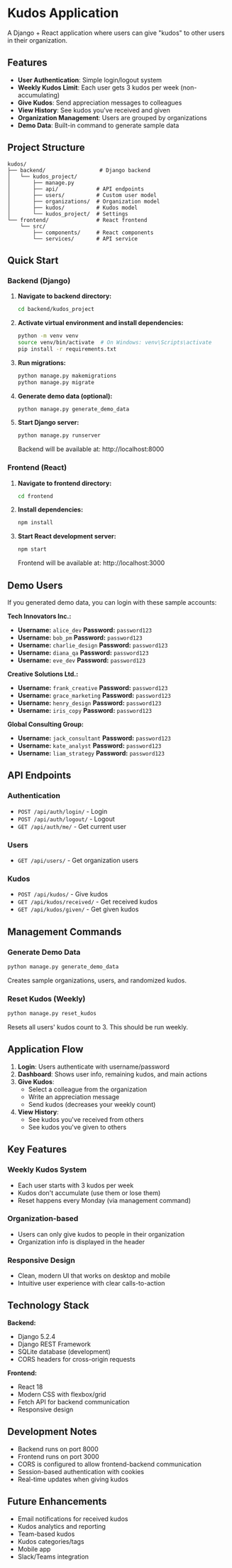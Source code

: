# Kudos Application

A Django + React application where users can give "kudos" to other users in their organization.

## Features

- **User Authentication**: Simple login/logout system
- **Weekly Kudos Limit**: Each user gets 3 kudos per week (non-accumulating)
- **Give Kudos**: Send appreciation messages to colleagues
- **View History**: See kudos you've received and given
- **Organization Management**: Users are grouped by organizations
- **Demo Data**: Built-in command to generate sample data

## Project Structure

```
kudos/
├── backend/                 # Django backend
│   └── kudos_project/
│       ├── manage.py
│       ├── api/            # API endpoints
│       ├── users/          # Custom user model
│       ├── organizations/  # Organization model
│       ├── kudos/          # Kudos model
│       └── kudos_project/  # Settings
└── frontend/               # React frontend
    └── src/
        ├── components/     # React components
        └── services/       # API service
```

## Quick Start

### Backend (Django)

1. **Navigate to backend directory:**
   ```bash
   cd backend/kudos_project
   ```

2. **Activate virtual environment and install dependencies:**
   ```bash
   python -m venv venv
   source venv/bin/activate  # On Windows: venv\Scripts\activate
   pip install -r requirements.txt
   ```

3. **Run migrations:**
   ```bash
   python manage.py makemigrations
   python manage.py migrate
   ```

4. **Generate demo data (optional):**
   ```bash
   python manage.py generate_demo_data
   ```

5. **Start Django server:**
   ```bash
   python manage.py runserver
   ```
   Backend will be available at: http://localhost:8000

### Frontend (React)

1. **Navigate to frontend directory:**
   ```bash
   cd frontend
   ```

2. **Install dependencies:**
   ```bash
   npm install
   ```

3. **Start React development server:**
   ```bash
   npm start
   ```
   Frontend will be available at: http://localhost:3000

## Demo Users

If you generated demo data, you can login with these sample accounts:

**Tech Innovators Inc.:**
- **Username:** `alice_dev` **Password:** `password123`
- **Username:** `bob_pm` **Password:** `password123`
- **Username:** `charlie_design` **Password:** `password123`
- **Username:** `diana_qa` **Password:** `password123`
- **Username:** `eve_dev` **Password:** `password123`

**Creative Solutions Ltd.:**
- **Username:** `frank_creative` **Password:** `password123`
- **Username:** `grace_marketing` **Password:** `password123`
- **Username:** `henry_design` **Password:** `password123`
- **Username:** `iris_copy` **Password:** `password123`

**Global Consulting Group:**
- **Username:** `jack_consultant` **Password:** `password123`
- **Username:** `kate_analyst` **Password:** `password123`
- **Username:** `liam_strategy` **Password:** `password123`

## API Endpoints

### Authentication
- `POST /api/auth/login/` - Login
- `POST /api/auth/logout/` - Logout
- `GET /api/auth/me/` - Get current user

### Users
- `GET /api/users/` - Get organization users

### Kudos
- `POST /api/kudos/` - Give kudos
- `GET /api/kudos/received/` - Get received kudos
- `GET /api/kudos/given/` - Get given kudos

## Management Commands

### Generate Demo Data
```bash
python manage.py generate_demo_data
```
Creates sample organizations, users, and randomized kudos.

### Reset Kudos (Weekly)
```bash
python manage.py reset_kudos
```
Resets all users' kudos count to 3. This should be run weekly.

## Application Flow

1. **Login**: Users authenticate with username/password
2. **Dashboard**: Shows user info, remaining kudos, and main actions
3. **Give Kudos**: 
   - Select a colleague from the organization
   - Write an appreciation message
   - Send kudos (decreases your weekly count)
4. **View History**: 
   - See kudos you've received from others
   - See kudos you've given to others

## Key Features

### Weekly Kudos System
- Each user starts with 3 kudos per week
- Kudos don't accumulate (use them or lose them)
- Reset happens every Monday (via management command)

### Organization-based
- Users can only give kudos to people in their organization
- Organization info is displayed in the header

### Responsive Design
- Clean, modern UI that works on desktop and mobile
- Intuitive user experience with clear calls-to-action

## Technology Stack

**Backend:**
- Django 5.2.4
- Django REST Framework
- SQLite database (development)
- CORS headers for cross-origin requests

**Frontend:**
- React 18
- Modern CSS with flexbox/grid
- Fetch API for backend communication
- Responsive design

## Development Notes

- Backend runs on port 8000
- Frontend runs on port 3000
- CORS is configured to allow frontend-backend communication
- Session-based authentication with cookies
- Real-time updates when giving kudos

## Future Enhancements

- Email notifications for received kudos
- Kudos analytics and reporting
- Team-based kudos
- Kudos categories/tags
- Mobile app
- Slack/Teams integration
